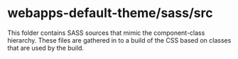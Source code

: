 # webapps-default-theme/sass/src

This folder contains SASS sources that mimic the component-class hierarchy. These files
are gathered in to a build of the CSS based on classes that are used by the build.
